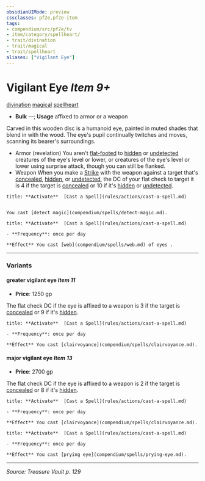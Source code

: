 ```yaml
---
obsidianUIMode: preview
cssclasses: pf2e,pf2e-item
tags:
- compendium/src/pf2e/tv
- item/category/spellheart/
- trait/divination
- trait/magical
- trait/spellheart
aliases: ["Vigilant Eye"]
---
```

# Vigilant Eye *Item 9+*  
[divination](rules/traits/divination.md "Divination School Trait")  [magical](rules/traits/magical.md "Magical Item Trait")  [spellheart](rules/traits/spellheart-som.md "Spellheart Equipment Trait")  

- **Bulk** —; **Usage** affixed to armor or a weapon

Carved in this wooden disc is a humanoid eye, painted in muted shades that blend in with the wood. The eye's pupil continually twitches and moves, scanning its bearer's surroundings.

- Armor (revelation) You aren't [flat-footed](rules/conditions.md#Flat-footed) to [hidden](rules/conditions.md#Hidden) or [undetected](rules/conditions.md#Undetected) creatures of the eye's level or lower, or creatures of the eye's level or lower using surprise attack, though you can still be flanked.
- Weapon When you make a [Strike](rules/actions/strike.md) with the weapon against a target that's [concealed](rules/conditions.md#Concealed), [hidden](rules/conditions.md#Hidden), or [undetected](rules/conditions.md#Undetected), the DC of your flat check to target it is 4 if the target is [concealed](rules/conditions.md#Concealed) or 10 if it's [hidden](rules/conditions.md#Hidden) or [undetected](rules/conditions.md#Undetected).

```ad-embed-ability
title: **Activate**  [Cast a Spell](rules/actions/cast-a-spell.md)


You cast [detect magic](compendium/spells/detect-magic.md).
```

```ad-embed-ability
title: **Activate**  [Cast a Spell](rules/actions/cast-a-spell.md)

- **Frequency**: once per day

**Effect** You cast [web](compendium/spells/web.md) of eyes .
```

---

### Variants

#### greater vigilant eye *Item 11*

- **Price**: 1250 gp

The flat check DC if the eye is affixed to a weapon is 3 if the target is [concealed](rules/conditions.md#Concealed) or 9 if it's [hidden](rules/conditions.md#Hidden).

```ad-embed-ability
title: **Activate**  [Cast a Spell](rules/actions/cast-a-spell.md)

- **Frequency**: once per day

**Effect** You cast [clairvoyance](compendium/spells/clairvoyance.md).
```

#### major vigilant eye *Item 13*

- **Price**: 2700 gp

The flat check DC if the eye is affixed to a weapon is 2 if the target is [concealed](rules/conditions.md#Concealed) or 8 if it's [hidden](rules/conditions.md#Hidden).

```ad-embed-ability
title: **Activate**  [Cast a Spell](rules/actions/cast-a-spell.md)

- **Frequency**: once per day

**Effect** You cast [clairvoyance](compendium/spells/clairvoyance.md).
```

```ad-embed-ability
title: **Activate**  [Cast a Spell](rules/actions/cast-a-spell.md)

- **Frequency**: once per day

**Effect** You cast [prying eye](compendium/spells/prying-eye.md).
```

---
*Source: Treasure Vault p. 129*
